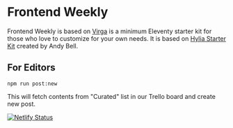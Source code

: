 # Frontend Weekly

Frontend Weekly is based on [Virga](https://github.com/frontendweekly/virga) is a minimum Eleventy starter kit for those who love to customize for your own needs. It is based on [Hylia Starter Kit](https://github.com/hankchizljaw/hylia) created by Andy Bell.

## For Editors

```
npm run post:new
```

This will fetch contents from "Curated" list in our Trello board and create new post.

[![Netlify Status](https://api.netlify.com/api/v1/badges/92da6690-d735-4705-b53c-75359d110d99/deploy-status)](https://app.netlify.com/sites/beta-frontendweekly/deploys)
